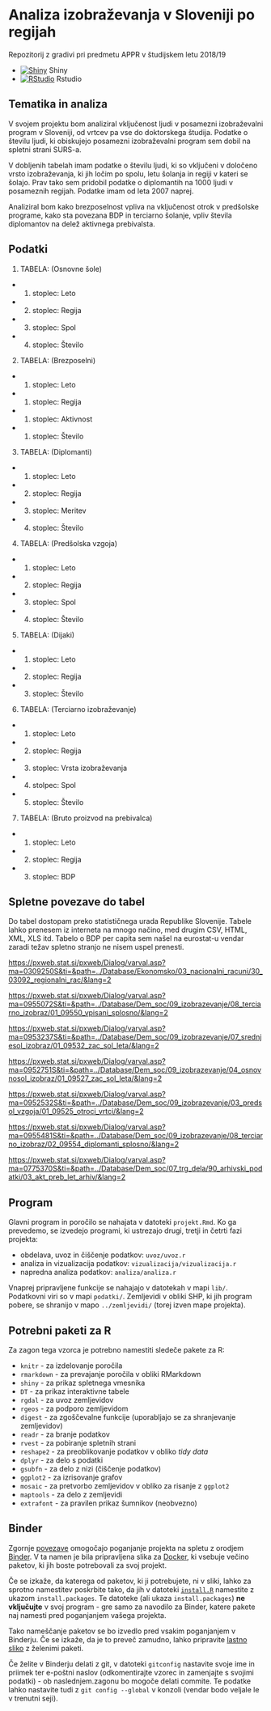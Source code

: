 # Analiza izobraževanja  v Sloveniji po regijah

Repozitorij z gradivi pri predmetu APPR v študijskem letu 2018/19

* [![Shiny](http://mybinder.org/badge.svg)](http://beta.mybinder.org/v2/gh/Dzankomelli/APPR-2018-19/master?urlpath=shiny/APPR-2018-19/projekt.Rmd) Shiny
* [![RStudio](http://mybinder.org/badge.svg)](http://beta.mybinder.org/v2/gh/Dzankomelli/APPR-2018-19/master?urlpath=rstudio) Rstudio


## Tematika in analiza

V svojem projektu bom analiziral vključenost ljudi v posamezni izobraževalni program v Sloveniji, od vrtcev pa vse do doktorskega študija. Podatke o številu ljudi, ki obiskujejo posamezni izobraževalni program sem dobil na spletni strani SURS-a. 

V dobljenih tabelah imam podatke o številu ljudi, ki so vključeni v določeno vrsto izobraževanja, ki jih ločim po spolu, letu šolanja in regiji v kateri se šolajo. Prav tako sem pridobil podatke o diplomantih na 1000 ljudi v posameznih regijah. Podatke imam od leta 2007 naprej.

Analiziral bom kako brezposelnost vpliva na vključenost otrok v predšolske programe, kako sta povezana BDP in terciarno šolanje, vpliv števila diplomantov na delež aktivnega prebivalsta.

## Podatki

1. TABELA: (Osnovne šole)
- 1. stoplec: Leto
- 2. stoplec: Regija
- 3. stoplec: Spol
- 4. stoplec: Število

2. TABELA: (Brezposelni)
- 1. stoplec: Leto
- 1. stoplec: Regija
- 1. stoplec: Aktivnost
- 1. stoplec: Število

3. TABELA: (Diplomanti)
- 1. stoplec: Leto
- 2. stoplec: Regija
- 3. stoplec: Meritev
- 4. stoplec: Število

4. TABELA: (Predšolska vzgoja)
- 1. stoplec: Leto
- 2. stoplec: Regija
- 3. stoplec: Spol
- 4. stoplec: Število

5. TABELA: (Dijaki)
- 1. stoplec: Leto
- 2. stoplec: Regija
- 3. stoplec: Število


6. TABELA: (Terciarno izobraževanje)
- 1. stoplec: Leto
- 2. stoplec: Regija
- 3. stoplec: Vrsta izobraževanja
- 4. stolpec: Spol
- 5. stoplec: Število

7. TABELA: (Bruto proizvod na prebivalca)
- 1. stoplec: Leto
- 2. stoplec: Regija
- 3. stoplec: BDP



## Spletne povezave do tabel

Do tabel dostopam preko statističnega urada Republike Slovenije. Tabele lahko prenesem iz interneta na mnogo načino, med drugim CSV, HTML, XML, XLS itd. Tabelo o BDP per capita sem našel na eurostat-u vendar zaradi težav spletno stranjo ne nisem uspel prenesti.

https://pxweb.stat.si/pxweb/Dialog/varval.asp?ma=0309250S&ti=&path=../Database/Ekonomsko/03_nacionalni_racuni/30_03092_regionalni_rac/&lang=2

https://pxweb.stat.si/pxweb/Dialog/varval.asp?ma=0955072S&ti=&path=../Database/Dem_soc/09_izobrazevanje/08_terciarno_izobraz/01_09550_vpisani_splosno/&lang=2

https://pxweb.stat.si/pxweb/Dialog/varval.asp?ma=0953237S&ti=&path=../Database/Dem_soc/09_izobrazevanje/07_srednjesol_izobraz/01_09532_zac_sol_leta/&lang=2

https://pxweb.stat.si/pxweb/Dialog/varval.asp?ma=0952751S&ti=&path=../Database/Dem_soc/09_izobrazevanje/04_osnovnosol_izobraz/01_09527_zac_sol_leta/&lang=2

https://pxweb.stat.si/pxweb/Dialog/varval.asp?ma=0952532S&ti=&path=../Database/Dem_soc/09_izobrazevanje/03_predsol_vzgoja/01_09525_otroci_vrtci/&lang=2

https://pxweb.stat.si/pxweb/Dialog/varval.asp?ma=0955481S&ti=&path=../Database/Dem_soc/09_izobrazevanje/08_terciarno_izobraz/02_09554_diplomanti_splosno/&lang=2

https://pxweb.stat.si/pxweb/Dialog/varval.asp?ma=0775370S&ti=&path=../Database/Dem_soc/07_trg_dela/90_arhivski_podatki/03_akt_preb_let_arhiv/&lang=2

## Program

Glavni program in poročilo se nahajata v datoteki `projekt.Rmd`.
Ko ga prevedemo, se izvedejo programi, ki ustrezajo drugi, tretji in četrti fazi projekta:

* obdelava, uvoz in čiščenje podatkov: `uvoz/uvoz.r`
* analiza in vizualizacija podatkov: `vizualizacija/vizualizacija.r`
* napredna analiza podatkov: `analiza/analiza.r`

Vnaprej pripravljene funkcije se nahajajo v datotekah v mapi `lib/`.
Podatkovni viri so v mapi `podatki/`.
Zemljevidi v obliki SHP, ki jih program pobere,
se shranijo v mapo `../zemljevidi/` (torej izven mape projekta).

## Potrebni paketi za R

Za zagon tega vzorca je potrebno namestiti sledeče pakete za R:

* `knitr` - za izdelovanje poročila
* `rmarkdown` - za prevajanje poročila v obliki RMarkdown
* `shiny` - za prikaz spletnega vmesnika
* `DT` - za prikaz interaktivne tabele
* `rgdal` - za uvoz zemljevidov
* `rgeos` - za podporo zemljevidom
* `digest` - za zgoščevalne funkcije (uporabljajo se za shranjevanje zemljevidov)
* `readr` - za branje podatkov
* `rvest` - za pobiranje spletnih strani
* `reshape2` - za preoblikovanje podatkov v obliko *tidy data*
* `dplyr` - za delo s podatki
* `gsubfn` - za delo z nizi (čiščenje podatkov)
* `ggplot2` - za izrisovanje grafov
* `mosaic` - za pretvorbo zemljevidov v obliko za risanje z `ggplot2`
* `maptools` - za delo z zemljevidi
* `extrafont` - za pravilen prikaz šumnikov (neobvezno)

## Binder

Zgornje [povezave](#analiza-podatkov-s-programom-r-201819)
omogočajo poganjanje projekta na spletu z orodjem [Binder](https://mybinder.org/).
V ta namen je bila pripravljena slika za [Docker](https://www.docker.com/),
ki vsebuje večino paketov, ki jih boste potrebovali za svoj projekt.

Če se izkaže, da katerega od paketov, ki ji potrebujete, ni v sliki,
lahko za sprotno namestitev poskrbite tako,
da jih v datoteki [`install.R`](install.R) namestite z ukazom `install.packages`.
Te datoteke (ali ukaza `install.packages`) **ne vključujte** v svoj program -
gre samo za navodilo za Binder, katere pakete naj namesti pred poganjanjem vašega projekta.

Tako nameščanje paketov se bo izvedlo pred vsakim poganjanjem v Binderju.
Če se izkaže, da je to preveč zamudno,
lahko pripravite [lastno sliko](https://github.com/jaanos/APPR-docker) z želenimi paketi.

Če želite v Binderju delati z git,
v datoteki `gitconfig` nastavite svoje ime in priimek ter e-poštni naslov
(odkomentirajte vzorec in zamenjajte s svojimi podatki) -
ob naslednjem.zagonu bo mogoče delati commite.
Te podatke lahko nastavite tudi z `git config --global` v konzoli
(vendar bodo veljale le v trenutni seji).

